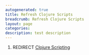 ```yaml
---
autogenerated: true
title: Refresh Clojure Scripts
breadcrumb: Refresh Clojure Scripts
layout: page
categories: 
description: test description
---
```


1.  REDIRECT [Clojure Scripting](Clojure_Scripting "wikilink")

